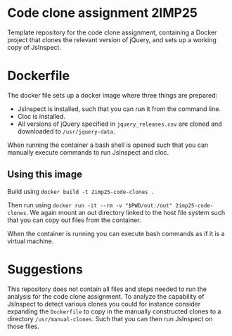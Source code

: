 # Code clone assignment 2IMP25
Template repository for the code clone assignment, containing a Docker project that clones the relevant version of jQuery, and sets up a working copy of JsInspect. 

# Dockerfile

The docker file sets up a docker image where three things 
are prepared:
- JsInspect is installed, such that you can run it from the 
command line.
- Cloc is installed.
- All versions of jQuery specified in `jquery_releases.csv` are 
cloned and downloaded to `/usr/jquery-data`.

When running the container a bash shell is opened such that you
can manually execute commands to run JsInspect and cloc. 

## Using this image

Build using `docker build -t 2imp25-code-clones .`

Then run using 
`docker run -it --rm -v "$PWD/out:/out" 2imp25-code-clones`. 
We again mount an out directory linked to the host file system
such that you can copy out files from the container. 

When the container is running you can execute bash commands
as if it is a virtual machine. 

# Suggestions

This repository does not contain all files and steps needed to
run the analysis for the code clone assignment. To analyze the capability of 
JsInspect to detect various clones you could for instance
consider expanding the `Dockerfile` to copy in the manually 
constructed clones to a directory `/usr/manual-clones`. Such 
that you can then run JsInspect on those files. 
